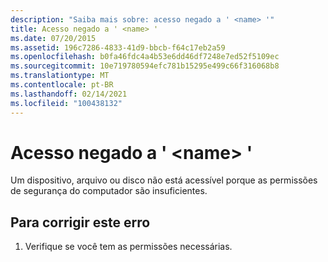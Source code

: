 ```yaml
---
description: "Saiba mais sobre: acesso negado a ' <name> '"
title: Acesso negado a ' <name> '
ms.date: 07/20/2015
ms.assetid: 196c7286-4833-41d9-bbcb-f64c17eb2a59
ms.openlocfilehash: b0fa46fdc4a4b53e6dd46df7248e7ed52f5109ec
ms.sourcegitcommit: 10e719780594efc781b15295e499c66f316068b8
ms.translationtype: MT
ms.contentlocale: pt-BR
ms.lasthandoff: 02/14/2021
ms.locfileid: "100438132"
---
```

# <a name="access-denied-to-name"></a>Acesso negado a ' \<name> '

Um dispositivo, arquivo ou disco não está acessível porque as permissões de segurança do computador são insuficientes.  
  
## <a name="to-correct-this-error"></a>Para corrigir este erro  
  
1. Verifique se você tem as permissões necessárias.  
